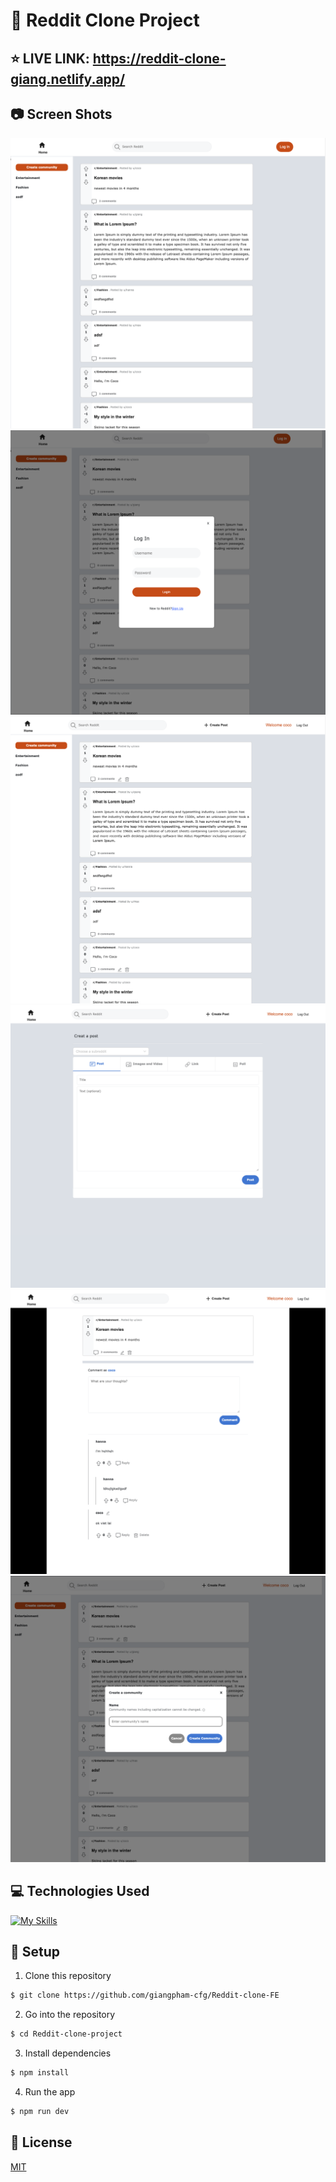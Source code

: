 # 🐍 Reddit Clone Project

## :star: LIVE LINK: https://reddit-clone-giang.netlify.app/

## :camera: Screen Shots

![image](./src/assets/Screenshot%201.png)
![image](./src/assets/Screenshot%202.png)
![image](./src/assets/Screenshot%203.png)
![image](./src/assets/Screenshot%204.png)
![image](./src/assets/Screenshot%205.png)
![image](./src/assets/Screenshot%206.png)

## :computer: Technologies Used

[![My Skills](https://skillicons.dev/icons?i=react,js,html,css,nodejs,express,prisma,git,github)](https://skillicons.dev)

## :wrench: Setup

1. Clone this repository

```bash
$ git clone https://github.com/giangpham-cfg/Reddit-clone-FE
```

2. Go into the repository

```bash
$ cd Reddit-clone-project
```

3. Install dependencies

```bash
$ npm install
```

4. Run the app

```bash
$ npm run dev
```

## :blue_book: License

[MIT](https://choosealicense.com/licenses/mit/)

